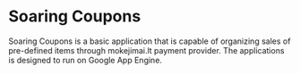 Soaring Coupons
===============

Soaring Coupons is a basic application that is capable of organizing sales of
pre-defined items through mokejimai.lt payment provider. The applications is
designed to run on Google App Engine.
